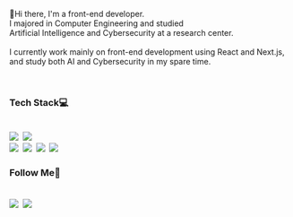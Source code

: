 <p>
🌟Hi there, I'm a front-end developer.<br>
I majored in Computer Engineering and studied <br>
Artificial Intelligence and Cybersecurity at a research center.<br>
<br>
I currently work mainly on front-end development using React and Next.js, <br>
and study both AI and Cybersecurity in my spare time.

</p>
<br>

<h3>
  Tech Stack💻
  <p>
    <br>
    <img src="https://img.shields.io/badge/JavaScript-F7DF1E?style=flat-square&logo=JavaScript&logoColor=white"/>&nbsp
    <img src="https://img.shields.io/badge/Python-3776AB?style=flat-square&logo=Python&logoColor=white"/>&nbsp
    <br>
    <img src="https://img.shields.io/badge/Next.js-000000?style=flat-square&logo=Next.js&logoColor=white"/>&nbsp
    <img src="https://img.shields.io/badge/MySQL-4479A1?style=flat-square&logo=MySQL&logoColor=white"/>&nbsp
    <img src="https://img.shields.io/badge/React-61DAFB?style=flat-square&logo=React&logoColor=white"/>&nbsp
    <img src="https://img.shields.io/badge/Firebase-FFCA28?style=flat-square&logo=Firebase&logoColor=white"/>&nbsp
  </p>
</h3>

<h3>
  Follow Me💫
  <p>
    <br>
    <a href="mailto:jihyun.kim.dev@gmail.com">
      <img src="https://img.shields.io/badge/Gmail-EA4335?style=flat-square&logo=Gmail&logoColor=white"/></a>&nbsp
    <a href="https://jihyun-dev.tistory.com/">
      <img src="https://img.shields.io/badge/Tech Blog-000000?style=flat-square&logo=Tistory&logoColor=white&link=https://jihyun-dev.tistory.com/"/></a>&nbsp
  </p>
</h3>



